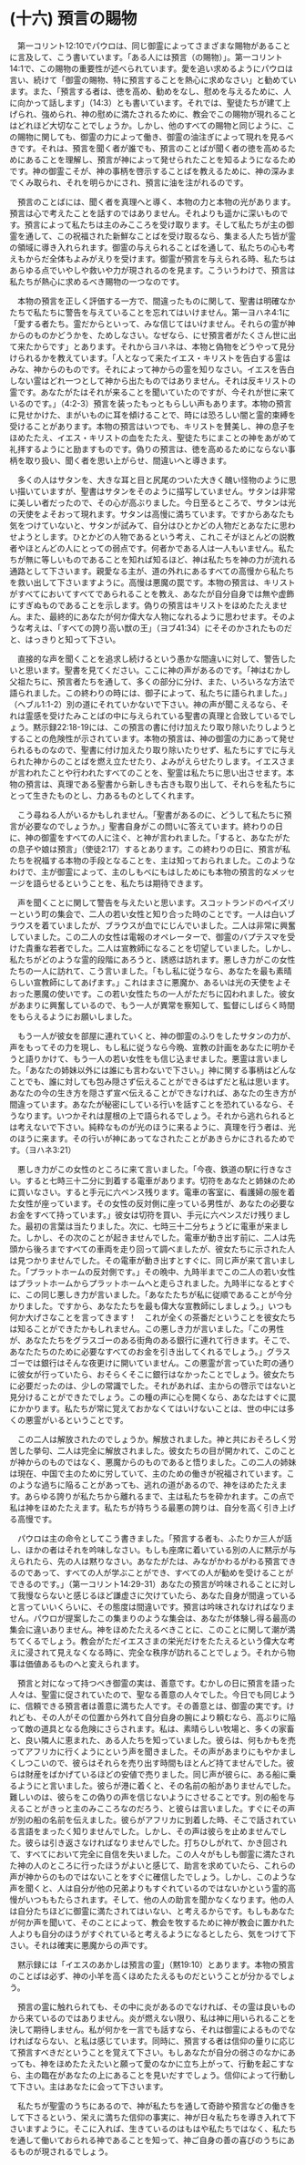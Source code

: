 # (十六) 預言の賜物

　第一コリント12:10でパウロは、同じ御霊によってさまざまな賜物があることに言及して、こう書いています。「ある人には預言（の賜物）」。第一コリント14:1で、この賜物の重要性が述べられています。愛を追い求めるようにパウロは言い、続けて「御霊の賜物、特に預言することを熱心に求めなさい」と勧めています。また、「預言する者は、徳を高め、勧めをなし、慰めを与えるために、人に向かって話します」（14:3）とも書いています。それでは、聖徒たちが建て上げられ、強められ、神の慰めに満たされるために、教会でこの賜物が現れることはどれほど大切なことでしょうか。しかし、他のすべての賜物と同じように、この賜物に関しても、御霊の力によって働き、御霊の油注ぎによって現れを見るべきです。それは、預言を聞く者が誰でも、預言のことばが聞く者の徳を高めるためにあることを理解し、預言が神によって発せられたことを知るようになるためです。神の御霊こそが、神の事柄を啓示することばを教えるために、神の深みまでくみ取られ、それを明らかにされ、預言に油を注がれるのです。

　預言のことばには、聞く者を真理へと導く、本物の力と本物の光があります。預言は心で考えたことを話すのではありません。それよりも遥かに深いものです。預言によって私たちは主のみこころを受け取ります。そして私たちが主の御霊を通して、この祝福された新鮮なことばを受け取るなら、集まる人たち皆が霊の領域に導き入れられます。御霊の与えられることばを通して、私たちの心も考えもからだ全体もよみがえりを受けます。御霊が預言を与えられる時、私たちはあらゆる点でいやしや救いや力が現されるのを見ます。こういうわけで、預言は私たちが熱心に求めるべき賜物の一つなのです。

　本物の預言を正しく評価する一方で、間違ったものに関して、聖書は明確なかたちで私たちに警告を与えていることを忘れてはいけません。第一ヨハネ4:1に「愛する者たち。霊だからといって、みな信じてはいけません。それらの霊が神からのものかどうかを、ためしなさい。なぜなら、にせ預言者がたくさん世に出て来たからです」とあります。それからヨハネは、本物と偽物をどうやって見分けられるかを教えています。「人となって来たイエス・キリストを告白する霊はみな、神からのものです。それによって神からの霊を知りなさい。イエスを告白しない霊はどれ一つとして神から出たものではありません。それは反キリストの霊です。あなたがたはそれが来ることを聞いていたのですが、今それが世に来ているのです。」（4:2-3）預言を装ったもっともらしい声もあります。本物の預言に見せかけた、まがいものに耳を傾けることで、時には恐ろしい闇と霊的束縛を受けることがあります。本物の預言はいつでも、キリストを賛美し、神の息子をほめたたえ、イエス・キリストの血をたたえ、聖徒たちにまことの神をあがめて礼拝するようにと励ますものです。偽りの預言は、徳を高めるためにならない事柄を取り扱い、聞く者を思い上がらせ、間違いへと導きます。

　多くの人はサタンを、大きな耳と目と尻尾のついた大きく醜い怪物のように思い描いていますが、聖書はサタンをそのように描写していません。サタンは非常に美しい者だったので、その心が高ぶりました。今日至るところで、サタンは光の天使をよそおって現れます。サタンは高慢に満ちています。ですからあなたも気をつけていないと、サタンが試みて、自分はひとかどの人物だとあなたに思わせようとします。ひとかどの人物であるという考え、これこそがほとんどの説教者やほとんどの人にとっての弱点です。何者かである人は一人もいません。私たちが無に等しいものであることを知れば知るほど、神は私たちを神の力が流れる通路として下さいます。親愛なる主が、道の外れにあるすべての高慢から私たちを救い出して下さいますように。高慢は悪魔の罠です。本物の預言は、キリストがすべてにおいてすべてであられることを教え、あなたが自分自身では無や虚飾にすぎぬものであることを示します。偽りの預言はキリストをほめたたえません。また、最終的にあなたが何か偉大な人物になれるように思わせます。そのような考えは、「すべての誇り高い獣の王」（ヨブ41:34）にそそのかされたものだと、はっきりと知って下さい。

　直接的な声を聞くことを追求し続けるという愚かな間違いに対して、警告したいと思います。聖書を見てください。ここに神の声があるのです。「神はむかし父祖たちに、預言者たちを通して、多くの部分に分け、また、いろいろな方法で語られました。この終わりの時には、御子によって、私たちに語られました。」（ヘブル1:1-2）別の道にそれていかないで下さい。神の声が聞こえるなら、それは霊感を受けたみことばの中に与えられている聖書の真理と合致しているでしょう。黙示録22:18-19には、この預言の書に付け加えたり取り除いたりしようとすることの危険性が示されています。本物の預言は、神の御霊の力にあって発せられるものなので、聖書に付け加えたり取り除いたりせず、私たちにすでに与えられた神からのことばを燃え立たせたり、よみがえらせたりします。イエスさまが言われたことや行われたすべてのことを、聖霊は私たちに思い出させます。本物の預言は、真理である聖書から新しきも古きも取り出して、それらを私たちにとって生きたものとし、力あるものとしてくれます。

　こう尋ねる人がいるかもしれません。「聖書があるのに、どうして私たちに預言が必要なのでしょうか。」聖書自身がこの問いに答えています。終わりの日に、神の御霊をすべての人に注ぐ、と神が言われました。「すると、あなたがたの息子や娘は預言」（使徒2:17）するとあります。この終わりの日に、預言が私たちを祝福する本物の手段となることを、主は知っておられました。このようなわけで、主が御霊によって、主のしもべにもはしためにも本物の預言的なメッセージを語らせるということを、私たちは期待できます。

　声を聞くことに関して警告を与えたいと思います。スコットランドのペイズリーという町の集会で、二人の若い女性と知り合った時のことです。一人は白いブラウスを着ていましたが、ブラウスが血でにじんでいました。二人は非常に興奮していました。この二人の女性は電報のオペレーターで、御霊のバプテスマを受けた貴重な若者でした。二人は宣教師になることを切望していました。しかし、私たちがどのような霊的段階にあろうと、誘惑は訪れます。悪しき力がこの女性たちの一人に訪れて、こう言いました。「もし私に従うなら、あなたを最も素晴らしい宣教師にしてあげます。」これはまさに悪魔か、あるいは光の天使をよそおった悪魔の使いです。この若い女性たちの一人がただちに囚われました。彼女があまりに興奮しているので、もう一人が異常を察知して、監督にしばらく時間をもらえるようにお願いしました。

　もう一人が彼女を部屋に連れていくと、神の御霊のふりをしたサタンの力が、声をもってその力を現し、もし私に従うなら今晩、宣教の計画をあなたに明かそうと語りかけて、もう一人の若い女性をも信じ込ませました。悪霊は言いました。「あなたの姉妹以外には誰にも言わないで下さい。」神に関する事柄はどんなことでも、誰に対しても包み隠さず伝えることができるはずだと私は思います。あなたの今の生き方を隠さず宣べ伝えることができなければ、あなたの生き方が間違っています。あなたが秘密にしている行いを話すことを恐れているなら、そうなります。いつかそれは屋根の上で語られるでしょう。それから逃れられるとは考えないで下さい。純粋なものが光のほうに来るように、真理を行う者は、光のほうに来ます。その行いが神にあってなされたことがあきらかにされるためです。（ヨハネ3:21）

　悪しき力がこの女性のところに来て言いました。「今夜、鉄道の駅に行きなさい。すると七時三十二分に到着する電車があります。切符をあなたと姉妹のために買いなさい。すると手元に六ペンス残ります。電車の客室に、看護婦の服を着た女性が座っています。その女性の反対側に座っている男性が、あなたの必要なお金をすべて持っています。」彼女は切符を買い、手元に六ペンスだけ残りました。最初の言葉は当たりました。次に、七時三十二分ちょうどに電車が来ました。しかし、その次のことが起きませんでした。電車が動き出す前に、二人は先頭から後ろまですべての車両を走り回って調べましたが、彼女たちに示された人は見つかりませんでした。その電車が動き出すとすぐに、同じ声が来て言いました。「プラットホームの反対側です。」その晩中、九時半までこの二人の若い女性はプラットホームからプラットホームへと走らされました。九時半になるとすぐに、この同じ悪しき力が言いました。「あなたたちが私に従順であることが今分かりました。ですから、あなたたちを最も偉大な宣教師にしましょう。」いつも何か大げさなことを言ってきます！　これが全くの茶番だということを彼女たちは知ることができたかもしれません。この悪しき力が言いました。「この男性が、あなたたちをグラスゴーのある街角のある銀行に連れて行きます。そこで、あなたたちのために必要なすべてのお金を引き出してくれるでしょう。」グラスゴーでは銀行はそんな夜更けに開いていません。この悪霊が言っていた町の通りに彼女が行っていたら、おそらくそこに銀行はなかったことでしょう。彼女たちに必要だったのは、少しの常識でした。それがあれば、主からの啓示ではないと見分けることができたでしょう。この種の声に心を開くなら、あなたはすぐに罠にかかります。私たちが常に覚えておかなくてはいけないことは、世の中には多くの悪霊がいるということです。

　この二人は解放されたのでしょうか。解放されました。神と共におそろしく労苦した挙句、二人は完全に解放されました。彼女たちの目が開かれて、このことが神からのものではなく、悪魔からのものであると悟りました。この二人の姉妹は現在、中国で主のために労していて、主のための働きが祝福されています。このような過ちに陥ることがあっても、逃れの道があるので、神をほめたたえます。あらゆる誇りが私たちから離れるまで、主は私たちを砕かれます。この点で私は神をほめたたえます。私たちが持ちうる最悪の誇りは、自分を高く引き上げる高慢です。

　パウロは主の命令としてこう書きました。「預言する者も、ふたりか三人が話し、ほかの者はそれを吟味しなさい。もしも座席に着いている別の人に黙示が与えられたら、先の人は黙りなさい。あなたがたは、みながかわるがわる預言できるのであって、すべての人が学ぶことができ、すべての人が勧めを受けることができるのです。」（第一コリント14:29-31）あなたの預言が吟味されることに対して我慢ならないと感じるほど謙虚さに欠けていたら、あなた自身が間違っていると言っていいくらいに、その態度は間違いです。預言は吟味されなければなりません。パウロが提案したこの集まりのような集会は、あなたが体験し得る最高の集会に違いありません。神をほめたたえるべきことに、このことに関して潮が満ちてくるでしょう。教会がただイエスさまの栄光だけをたたえるという偉大な考えに浸されて見えなくなる時に、完全な秩序が訪れることでしょう。それから物事は価値あるものへと変えられます。

　預言と対になって持つべき御霊の実は、善意です。むかしの日に預言を語った人々は、聖霊に促されていたので、聖なる善意の人々でした。今日でも同じように、信頼できる預言者は善意に満ちた人です。その善意とは、御霊の実です。けれども、その人がその位置から外れて自分自身の腕により頼むなら、高ぶりに陥って敵の道具となる危険にさらされます。私は、素晴らしい牧場と、多くの家畜と、良い隣人に恵まれた、ある人たちを知っていました。彼らは、何もかもを売ってアフリカに行くようにという声を聞きました。その声があまりにもやかましくしつこいので、彼らはそれらを売り出す時間もほとんど持てませんでした。彼らは財産をばかげているほどの安値で売りました。同じ声が彼らに、ある船に乗るようにと言いました。彼らが港に着くと、その名前の船がありませんでした。難しいのは、彼らをこの偽りの声を信じないようにさせることです。別の船を与えることがきっと主のみこころなのだろう、と彼らは言いました。すぐにその声が別の船の名前を伝えました。彼らがアフリカに到着した時、そこで話されている言語をまったく知りませんでした。しかし、その声は彼らを止めませんでした。彼らは引き返さなければなりませんでした。打ちひしがれて、かき回されて、すべてにおいて完全に自信を失いました。この人々がもしも御霊に満たされた神の人のところに行ったほうがよいと感じて、助言を求めていたら、これらの声が神からのものではないことをすぐに確信したでしょう。しかし、このような声を聞くと、人は自分が他の兄弟よりもすぐれているのではないかという霊的高慢がいつももたらされます。そして、他の人の助言を聞かなくなります。他の人は自分たちほどに御霊に満たされてはいない、と考えるからです。もしもあなたが何か声を聞いて、そのことによって、教会を牧するために神が教会に置かれた人よりも自分のほうがすぐれていると考えるようになるとしたら、気をつけて下さい。それは確実に悪魔からの声です。

　黙示録には「イエスのあかしは預言の霊」（黙19:10）とあります。本物の預言のことばは必ず、神の小羊を高くほめたたえるものだということが分かるでしょう。

　預言の霊に触れられても、その中に炎があるのでなければ、その霊は良いものから来ているのではありません。炎が燃えない限り、私は神に用いられることを決して期待しません。私が何かを一言でも話すなら、それは御霊によるものでなければならない、と私は感じています。同時に、預言する者は信仰の量りに応じて預言すべきだということを覚えて下さい。もしあなたが自分の弱さのなかにあっても、神をほめたたえたいと願って愛のなかに立ち上がって、行動を起こすなら、主の臨在があなたの上にあることを見いだすでしょう。信仰によって行動して下さい。主はあなたに会って下さいます。

　私たちが聖霊のうちにあるので、神が私たちを通して奇跡や預言などの働きをして下さるという、栄えに満ちた信仰の事実に、神が日々私たちを導き入れて下さいますように。そこに入れば、生きているのはもはや私たちではなく、私たちを通して働いておられる神であることを知って、神ご自身の善の喜びのうちにあるものが現されるでしょう。
